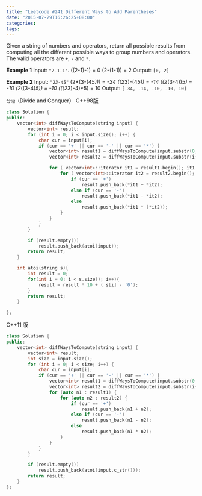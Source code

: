 ```yaml
---
title: "Leetcode #241 Different Ways to Add Parentheses"
date: "2015-07-29T16:26:25+08:00"
categories:
tags:
---
```


                                            
Given a string of numbers and operators, return all possible results from computing all the different possible ways to group numbers and operators. The valid operators are
<code>+</code>, <code>-</code> and <code>*</code>.

<strong>Example 1</strong>
Input: <code>"2-1-1"</code>.
((2-1)-1) = 0
(2-(1-1)) = 2
Output: <code>[0, 2]</code>

<strong>Example 2</strong>
Input: <code>"2*3-4*5"</code>
(2*(3-(4*5))) = -34
((2*3)-(4*5)) = -14
((2*(3-4))*5) = -10
(2*((3-4)*5)) = -10
(((2*3)-4)*5) = 10
Output: <code>[-34, -14, -10, -10, 10]</code>

<code></code>
<code>分治（</code>Divide and Conquer）
C++98版
```cpp
class Solution {
public:
    vector<int> diffWaysToCompute(string input) {
        vector<int> result;
        for (int i = 0; i < input.size(); i++) {
            char cur = input[i];
            if (cur == '+' || cur == '-' || cur == '*') {
                vector<int> result1 = diffWaysToCompute(input.substr(0, i));
                vector<int> result2 = diffWaysToCompute(input.substr(i+1));

                for ( vector<int>::iterator it1 = result1.begin(); it1 != result1.end(); it1 ++ ) {
                    for ( vector<int>::iterator it2 = result2.begin(); it2 != result2.end(); it2 ++ ){
                        if (cur == '+')
                            result.push_back(*it1 + *it2);
                        else if (cur == '-')
                            result.push_back(*it1 - *it2);
                        else
                            result.push_back(*it1 * (*it2));
                    }
                }
            }
        }

        if (result.empty())
            result.push_back(atoi(input));
        return result;
    }

    int atoi(string s){
        int result = 0;
        for(int i = 0; i < s.size(); i++){
            result = result * 10 + ( s[i] - '0');
        }
        return result;
    }

};
```
C++11 版
```cpp
class Solution {
public:
    vector<int> diffWaysToCompute(string input) {
        vector<int> result;
        int size = input.size();
        for (int i = 0; i < size; i++) {
            char cur = input[i];
            if (cur == '+' || cur == '-' || cur == '*') {
                vector<int> result1 = diffWaysToCompute(input.substr(0, i));
                vector<int> result2 = diffWaysToCompute(input.substr(i+1));
                for (auto n1 : result1) {
                    for (auto n2 : result2) {
                        if (cur == '+')
                            result.push_back(n1 + n2);
                        else if (cur == '-')
                            result.push_back(n1 - n2);
                        else
                            result.push_back(n1 * n2);
                    }
                }
            }
        }

        if (result.empty())
            result.push_back(atoi(input.c_str()));
        return result;
    }
};
```
<code></code>
